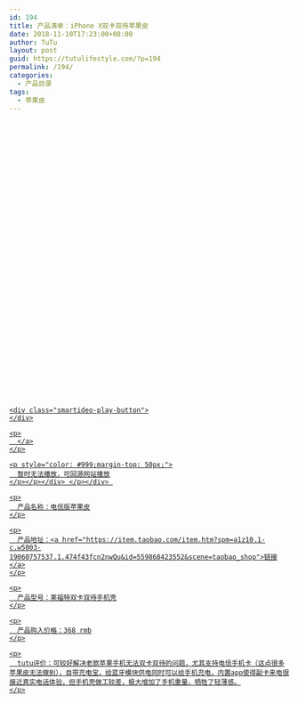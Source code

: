 ```yaml
---
id: 194
title: 产品清单：iPhone X双卡双待苹果皮
date: 2018-11-10T17:23:00+08:00
author: TuTu
layout: post
guid: https://tutulifestyle.com/?p=194
permalink: /194/
categories:
  - 产品目录
tags:
  - 苹果皮
---
```

<div class="smartideo">
  <div class="player" style="width: 100%;height: 500px;">
  </div>
</div>

<div class="smartideo">
  <div class="player" style="width: 100%;height: 500px;">
    <a href="https://www.bilibili.com/video/av24782113" target="_blank" class="smartideo-play-link"></p> 
    
    <div class="smartideo-play-button">
    </div>
    
    <p>
      </a>
    </p>
    
    <p style="color: #999;margin-top: 50px;">
      暂时无法播放，可回源网站播放
    </p></p></div> </p></div> 
    
    <p>
      产品名称：电信版苹果皮
    </p>
    
    <p>
      产品地址：<a href="https://item.taobao.com/item.htm?spm=a1z10.1-c.w5003-19060757537.1.474f43fcn2nwQu&id=559868423552&scene=taobao_shop">链接</a>
    </p>
    
    <p>
      产品型号：莱福特双卡双待手机壳
    </p>
    
    <p>
      产品购入价格：368 rmb
    </p>
    
    <p>
      tutu评价：可较好解决老款苹果手机无法双卡双待的问题，尤其支持电信手机卡（这点很多苹果皮无法做到），自带充电宝，给蓝牙模块供电同时可以给手机充电，内置app使得副卡来电很接近真实电话体验，但手机壳做工较差，极大增加了手机重量，牺牲了轻薄感。
    </p>